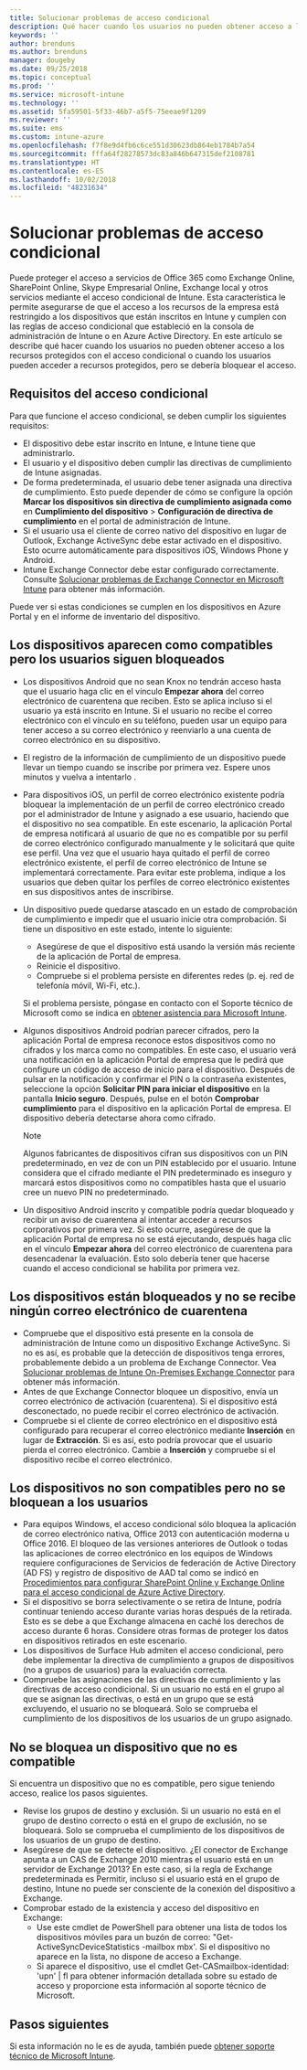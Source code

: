 ```yaml
---
title: Solucionar problemas de acceso condicional
description: Qué hacer cuando los usuarios no pueden obtener acceso a los recursos a través del acceso condicional de Intune.
keywords: ''
author: brenduns
ms.author: brenduns
manager: dougeby
ms.date: 09/25/2018
ms.topic: conceptual
ms.prod: ''
ms.service: microsoft-intune
ms.technology: ''
ms.assetid: 5fa59501-5f33-46b7-a5f5-75eeae9f1209
ms.reviewer: ''
ms.suite: ems
ms.custom: intune-azure
ms.openlocfilehash: f7f8e9d4fb6c6ce551d30623db864eb1784b7a54
ms.sourcegitcommit: fffa64f28278573dc83a846b647315def2108781
ms.translationtype: HT
ms.contentlocale: es-ES
ms.lasthandoff: 10/02/2018
ms.locfileid: "48231634"
---
```

# <a name="troubleshoot-conditional-access"></a>Solucionar problemas de acceso condicional

Puede proteger el acceso a servicios de Office 365 como Exchange Online, SharePoint Online, Skype Empresarial Online, Exchange local y otros servicios mediante el acceso condicional de Intune. Esta característica le permite asegurarse de que el acceso a los recursos de la empresa está restringido a los dispositivos que están inscritos en Intune y cumplen con las reglas de acceso condicional que estableció en la consola de administración de Intune o en Azure Active Directory. En este artículo se describe qué hacer cuando los usuarios no pueden obtener acceso a los recursos protegidos con el acceso condicional o cuando los usuarios pueden acceder a recursos protegidos, pero se debería bloquear el acceso.

## <a name="requirements-for-conditional-access"></a>Requisitos del acceso condicional

Para que funcione el acceso condicional, se deben cumplir los siguientes requisitos:

- El dispositivo debe estar inscrito en Intune, e Intune tiene que administrarlo.
- El usuario y el dispositivo deben cumplir las directivas de cumplimiento de Intune asignadas.
- De forma predeterminada, el usuario debe tener asignada una directiva de cumplimiento. Esto puede depender de cómo se configure la opción **Marcar los dispositivos sin directiva de cumplimiento asignada como** en **Cumplimiento del dispositivo** > **Configuración de directiva de cumplimiento** en el portal de administración de Intune.
-   Si el usuario usa el cliente de correo nativo del dispositivo en lugar de Outlook, Exchange ActiveSync debe estar activado en el dispositivo. Esto ocurre automáticamente para dispositivos iOS, Windows Phone y Android.
-   Intune Exchange Connector debe estar configurado correctamente. Consulte [Solucionar problemas de Exchange Connector en Microsoft Intune](troubleshoot-exchange-connector.md) para obtener más información.

Puede ver si estas condiciones se cumplen en los dispositivos en Azure Portal y en el informe de inventario del dispositivo.

## <a name="devices-appear-compliant-but-users-are-still-blocked"></a>Los dispositivos aparecen como compatibles pero los usuarios siguen bloqueados

- Los dispositivos Android que no sean Knox no tendrán acceso hasta que el usuario haga clic en el vínculo **Empezar ahora** del correo electrónico de cuarentena que reciben. Esto se aplica incluso si el usuario ya está inscrito en Intune. Si el usuario no recibe el correo electrónico con el vínculo en su teléfono, pueden usar un equipo para tener acceso a su correo electrónico y reenviarlo a una cuenta de correo electrónico en su dispositivo.
- El registro de la información de cumplimiento de un dispositivo puede llevar un tiempo cuando se inscribe por primera vez. Espere unos minutos y vuelva a intentarlo .
- Para dispositivos iOS, un perfil de correo electrónico existente podría bloquear la implementación de un perfil de correo electrónico creado por el administrador de Intune y asignado a ese usuario, haciendo que el dispositivo no sea compatible. En este escenario, la aplicación Portal de empresa notificará al usuario de que no es compatible por su perfil de correo electrónico configurado manualmente y le solicitará que quite ese perfil. Una vez que el usuario haya quitado el perfil de correo electrónico existente, el perfil de correo electrónico de Intune se implementará correctamente. Para evitar este problema, indique a los usuarios que deben quitar los perfiles de correo electrónico existentes en sus dispositivos antes de inscribirse.
- Un dispositivo puede quedarse atascado en un estado de comprobación de cumplimiento e impedir que el usuario inicie otra comprobación. Si tiene un dispositivo en este estado, intente lo siguiente:
  - Asegúrese de que el dispositivo está usando la versión más reciente de la aplicación de Portal de empresa.
  - Reinicie el dispositivo.
  - Compruebe si el problema persiste en diferentes redes (p. ej. red de telefonía móvil, Wi-Fi, etc.).

  Si el problema persiste, póngase en contacto con el Soporte técnico de Microsoft como se indica en [obtener asistencia para Microsoft Intune](get-support.md).
- Algunos dispositivos Android podrían parecer cifrados, pero la aplicación Portal de empresa reconoce estos dispositivos como no cifrados y los marca como no compatibles. En este caso, el usuario verá una notificación en la aplicación Portal de empresa que le pedirá que configure un código de acceso de inicio para el dispositivo. Después de pulsar en la notificación y confirmar el PIN o la contraseña existentes, seleccione la opción **Solicitar PIN para iniciar el dispositivo** en la pantalla **Inicio seguro**. Después, pulse en el botón **Comprobar cumplimiento** para el dispositivo en la aplicación Portal de empresa. El dispositivo debería detectarse ahora como cifrado. 
  > [!NOTE]
  > Algunos fabricantes de dispositivos cifran sus dispositivos con un PIN predeterminado, en vez de con un PIN establecido por el usuario. Intune considera que el cifrado mediante el PIN predeterminado es inseguro y marcará estos dispositivos como no compatibles hasta que el usuario cree un nuevo PIN no predeterminado.
- Un dispositivo Android inscrito y compatible podría quedar bloqueado y recibir un aviso de cuarentena al intentar acceder a recursos corporativos por primera vez. Si esto ocurre, asegúrese de que la aplicación Portal de empresa no se está ejecutando, después haga clic en el vínculo **Empezar ahora** del correo electrónico de cuarentena para desencadenar la evaluación. Esto solo debería tener que hacerse cuando el acceso condicional se habilita por primera vez.

## <a name="devices-are-blocked-and-no-quarantine-email-is-received"></a>Los dispositivos están bloqueados y no se recibe ningún correo electrónico de cuarentena

- Compruebe que el dispositivo está presente en la consola de administración de Intune como un dispositivo Exchange ActiveSync. Si no es así, es probable que la detección de dispositivos tenga errores, probablemente debido a un problema de Exchange Connector. Vea [Solucionar problemas de Intune On-Premises Exchange Connector](troubleshoot-exchange-connector.md) para obtener más información.
- Antes de que Exchange Connector bloquee un dispositivo, envía un correo electrónico de activación (cuarentena). Si el dispositivo está desconectado, no puede recibir el correo electrónico de activación. 
- Compruebe si el cliente de correo electrónico en el dispositivo está configurado para recuperar el correo electrónico mediante **Inserción** en lugar de **Extracción**. Si es así, esto podría provocar que el usuario pierda el correo electrónico. Cambie a **Inserción** y compruebe si el dispositivo recibe el correo electrónico.

## <a name="devices-are-noncompliant-but-users-are-not-blocked"></a>Los dispositivos no son compatibles pero no se bloquean a los usuarios

- Para equipos Windows, el acceso condicional sólo bloquea la aplicación de correo electrónico nativa, Office 2013 con autenticación moderna u Office 2016. El bloqueo de las versiones anteriores de Outlook o todas las aplicaciones de correo electrónico en los equipos de Windows requiere configuraciones de Servicios de federación de Active Directory (AD FS) y registro de dispositivo de AAD tal como se indicó en [Procedimientos para configurar SharePoint Online y Exchange Online para el acceso condicional de Azure Active Directory](https://docs.microsoft.com/azure/active-directory/active-directory-conditional-access-no-modern-authentication). 
- Si el dispositivo se borra selectivamente o se retira de Intune, podría continuar teniendo acceso durante varias horas después de la retirada. Esto es se debe a que Exchange almacena en caché los derechos de acceso durante 6 horas. Considere otras formas de proteger los datos en dispositivos retirados en este escenario.
- Los dispositivos de Surface Hub admiten el acceso condicional, pero debe implementar la directiva de cumplimiento a grupos de dispositivos (no a grupos de usuarios) para la evaluación correcta.
- Compruebe las asignaciones de las directivas de cumplimiento y las directivas de acceso condicional. Si un usuario no está en el grupo al que se asignan las directivas, o está en un grupo que se está excluyendo, el usuario no se bloqueará. Solo se comprueba el cumplimiento de los dispositivos de los usuarios de un grupo asignado.

## <a name="noncompliant-device-is-not-blocked"></a>No se bloquea un dispositivo que no es compatible

Si encuentra un dispositivo que no es compatible, pero sigue teniendo acceso, realice los pasos siguientes.
- Revise los grupos de destino y exclusión. Si un usuario no está en el grupo de destino correcto o está en el grupo de exclusión, no se bloqueará. Solo se comprueba el cumplimiento de los dispositivos de los usuarios de un grupo de destino.
- Asegúrese de que se detecte el dispositivo. ¿El conector de Exchange apunta a un CAS de Exchange 2010 mientras el usuario está en un servidor de Exchange 2013? En este caso, si la regla de Exchange predeterminada es Permitir, incluso si el usuario está en el grupo de destino, Intune no puede ser consciente de la conexión del dispositivo a Exchange.
- Comprobar estado de la existencia y acceso del dispositivo en Exchange:
  - Use este cmdlet de PowerShell para obtener una lista de todos los dispositivos móviles para un buzón de correo: "Get-ActiveSyncDeviceStatistics -mailbox mbx'. Si el dispositivo no aparece en la lista, no dispone de acceso a Exchange.
  - Si aparece el dispositivo, use el cmdlet Get-CASmailbox-identidad: 'upn' | fl para obtener información detallada sobre su estado de acceso y proporcione esta información al soporte técnico de Microsoft.

## <a name="next-steps"></a>Pasos siguientes
Si esta información no le es de ayuda, también puede [obtener soporte técnico de Microsoft Intune](get-support.md).
